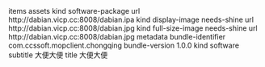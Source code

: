<?xml version="1.0" encoding="UTF-8"?>
<!DOCTYPE plist PUBLIC "-//Apple//DTD PLIST 1.0//EN" "http://www.apple.com/DTDs/PropertyList-1.0.dtd">
<plist version="1.0">
<dict>
   <key>items</key>
   <array>
       <dict>
           <key>assets</key>
           <array>
               <dict>
                   <key>kind</key>
                   <string>software-package</string>
                   <key>url</key>
                   <string>http://dabian.vicp.cc:8008/dabian.ipa</string>
               </dict>
               <dict>
                   <key>kind</key>
                   <string>display-image</string>
                   <key>needs-shine</key>
                   <true/>
                   <key>url</key>
                   <string>http://dabian.vicp.cc:8008/dabian.jpg</string>
               </dict>
               <dict>
                   <key>kind</key>
                   <string>full-size-image</string>
                   <key>needs-shine</key>
                   <true/>
                   <key>url</key>
                   <string>http://dabian.vicp.cc:8008/dabian.jpg</string>
               </dict>
           </array><key>metadata</key>
           <dict>
               <key>bundle-identifier</key>
               <string>com.ccssoft.mopclient.chongqing</string>
               <key>bundle-version</key>
               <string>1.0.0</string>
               <key>kind</key>
               <string>software</string>
               <key>subtitle</key>
               <string>大便大便</string>
               <key>title</key>
               <string>大便大便</string>
           </dict>
       </dict>
   </array>
</dict>
</plist>
